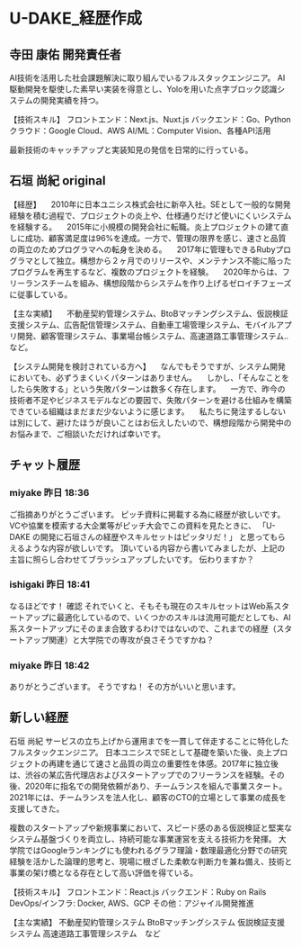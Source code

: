 # U-DAKE_経歴作成

## 寺田 康佑 開発責任者
AI技術を活用した社会課題解決に取り組んでいるフルスタックエンジニア。
AI駆動開発を駆使した素早い実装を得意とし、Yoloを用いた点字ブロック認識システムの開発実績を持つ。

【技術スキル】
フロントエンド：Next.js、Nuxt.js
バックエンド：Go、Python
クラウド：Google Cloud、AWS
AI/ML：Computer Vision、各種API活用

最新技術のキャッチアップと実装知見の発信を日常的に行っている。

## 石垣 尚紀 original
【経歴】
　2010年に日本ユニシス株式会社に新卒入社。SEとして一般的な開発経験を積む過程で、プロジェクトの炎上や、仕様通りだけど使いにくいシステムを経験する。
　2015年に小規模の開発会社に転職。炎上プロジェクトの建て直しに成功、顧客満足度は96%を達成。一方で、管理の限界を感じ、速さと品質の両立のためプログラマへの転身を決める。
　2017年に管理もできるRubyプログラマとして独立。構想から２ヶ月でのリリースや、メンテナンス不能に陥ったプログラムを再生するなど、複数のプロジェクトを経験。
　2020年からは、フリーランスチームを組み、構想段階からシステムを作り上げるゼロイチフェーズに従事している。

【主な実績】
　不動産契約管理システム、BtoBマッチングシステム、仮説検証支援システム、広告配信管理システム、自動車工場管理システム、モバイルアプリ開発、顧客管理システム、事業場台帳システム、高速道路工事管理システム..など。

【システム開発を検討されている方へ】
　なんでもそうですが、システム開発においても、必ずうまくいくパターンはありません。
　しかし、「そんなことをしたら失敗する」という失敗パターンは数多く存在します。
　一方で、昨今の技術者不足やビジネスモデルなどの要因で、失敗パターンを避ける仕組みを構築できている組織はまだまだ少ないように感じます。
　私たちに発注するしないは別にして、避けたほうが良いことはお伝えしたいので、構想段階から開発中のお悩みまで、ご相談いただければ幸いです。

## チャット履歴
### miyake 昨日 18:36
ご指摘ありがとうございます。
ピッチ資料に掲載する為に経歴が欲しいです。
VCや協業を模索する大企業等がピッチ大会でこの資料を見たときに、
「U-DAKE の開発に石垣さんの経歴やスキルセットはピッタリだ！」
と思ってもらえるような内容が欲しいです。
頂いている内容から書いてみましたが、上記の主旨に照らし合わせてブラッシュアップしたいです。
伝わりますか？

### ishigaki 昨日 18:41
なるほどです！
確認
それでいくと、そもそも現在のスキルセットはWeb系スタートアップに最適化しているので、いくつかのスキルは流用可能だとしても、AI系スタートアップにそのまま合致するわけではないので、これまでの経歴（スタートアップ関連）と大学院での専攻が良さそうですかね？

### miyake 昨日 18:42
ありがとうございます。
そうですね！
その方がいいと思います。


## 新しい経歴
石垣 尚紀
サービスの立ち上げから運用までを一貫して伴走することに特化したフルスタックエンジニア。
日本ユニシスでSEとして基礎を築いた後、炎上プロジェクトの再建を通じて速さと品質の両立の重要性を体感。2017年に独立後は、渋谷の某広告代理店およびスタートアップでのフリーランスを経験。その後、2020年に指名での開発依頼があり、チームランスを組んで事業スタート。2021年には、チームランスを法人化し、顧客のCTO的立場として事業の成長を支援してきた。

複数のスタートアップや新規事業において、スピード感のある仮説検証と堅実なシステム基盤づくりを両立し、持続可能な事業運営を支える技術力を発揮。
大学院ではGoogleランキングにも使われるグラフ理論・数理最適化分野での研究経験を活かした論理的思考と、現場に根ざした柔軟な判断力を兼ね備え、技術と事業の架け橋となる存在として高い評価を得ている。

【技術スキル】
フロントエンド：React.js
バックエンド：Ruby on Rails
DevOps/インフラ: Docker, AWS、GCP
その他：アジャイル開発推進

【主な実績】
不動産契約管理システム
BtoBマッチングシステム
仮説検証支援システム
高速道路工事管理システム　など

